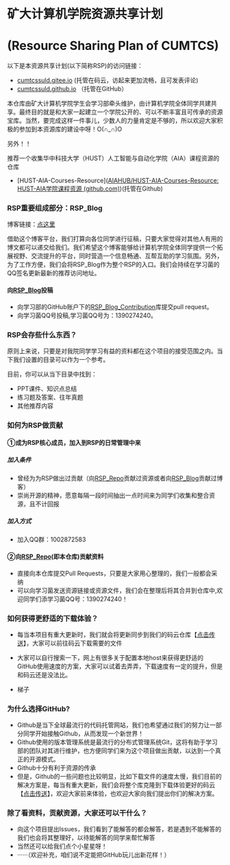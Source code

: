 #          矿大计算机学院资源共享计划

# (Resource Sharing Plan of CUMTCS)



以下是本资源共享计划(以下简称RSP)的访问链接：

- [cumtcssuld.gitee.io](https://cumtcssuld.gitee.io) (托管在码云，访起来更加流畅，且可发表评论)
- [cumtcssuld.github.io](https://cumtcssuld.github.io) （托管在GitHub） 

本仓库由矿大计算机学院学生会学习部牵头维护，由计算机学院全体同学共建共享。最终目的就是和大家一起建立一个学院公开的、可以不断丰富且可传承的资源宝库。当然，要完成这样一件事儿，少数人的力量肯定是不够的，所以欢迎大家积极的参加到本资源库的建设中呀！O(∩_∩)O

另外！！

推荐一个收集华中科技大学（HUST）人工智能与自动化学院（AIA）课程资源的仓库

- [HUST-AIA-Courses-Resource]([AIAHUB/HUST-AIA-Courses-Resource: HUST-AIA学院课程资源 (github.com)](https://github.com/AIAHUB/HUST-AIA-Courses-Resource))(托管在Github)



### RSP重要组成部分：RSP_Blog

博客链接：[点这里](https://cumtcssuld.github.io/)

借助这个博客平台，我们打算向各位同学进行征稿，只要大家觉得对其他人有用的博文都可以递交给我们。我们希望这个博客能够给计算机学院全体同学提供一个拓展视野、交流提升的平台，同时营造一个信息畅通、互帮互助的学习氛围。另外，为了工作方便，我们会将RSP_Blog作为整个RSP的入口。我们会持续在学习菌的QQ签名更新最新的推荐访问地址。

#### 向[RSP_Blog](https://cumtcssuld.github.io/)投稿

- 向学习部的GitHub账户下的[RSP_Blog_Contribution](https://github.com/cumtcssuld/RSP_Blog_Contribution)库提交pull request。
- 向学习菌QQ号投稿,学习菌QQ号为：1390274240。

### RSP会存些什么东西？

原则上来说，只要是对我院同学学习有益的资料都在这个项目的接受范围之内。当下我们设置的目录可以作为一个参考。

目前，你可以从当下目录中找到：

- PPT课件、知识点总结
- 练习题及答案、往年真题
- 其他推荐内容

### 如何为RSP做贡献

#### ①成为RSP核心成员，加入到RSP的日常管理中来

#####   加入条件
- 曾经为为RSP做出过贡献（向[RSP_Repo](https://github.com/cumtcssuld/RSP_of_CUMTCS)贡献过资源或者向[RSP_Blog](https://cumtcssuld.github.io/)贡献过博客）
- 崇尚开源的精神，愿意每隔一段时间抽出一点时间来为同学们收集和整合资源，且不计回报

#####   加入方式
- 加入QQ群：1002872583

#### ②向[RSP_Repo](https://github.com/cumtcssuld/RSP_of_CUMTCS)(即本仓库)贡献资料
- 直接向本仓库提交Pull Requests，只要是大家用心整理的，我们一般都会采纳
- 可以向学习菌发送资源链接或资源文件，我们会在整理后将其合并到仓库中,欢迎同学们添学习菌QQ号：1390274240！

### 如何获得更舒适的下载体验？

- 每当本项目有重大更新时，我们就会将更新同步到我们的码云仓库【<a href="https://gitee.com/cumtcssuld/RSP_of_CUMTCS">点击传送</a>】，大家可以前往码云下载需要的文件

- 大家可以自行搜索一下，网上有很多关于配置本地host来获得更舒适的GitHub使用速度的方案，大家可以试着去弄弄，下载速度有一定的提升，但是和码云还是没法比。

- 梯子

### 为什么选择GitHub?

- Github是当下全球最流行的代码托管网站，我们也希望通过我们的努力让一部分同学开始接触Github，从而发现一个新世界！
- Github使用的版本管理系统是最流行的分布式管理系统Git，这将有助于学习部的团队对其进行维护，也方便同学们来为这个项目做出贡献，以达到一个真正的开源模式。
- Github十分有利于资源的传承
- 但是，Github的一些问题也比较明显，比如下载文件的速度太慢，我们目前的解决方案是，每当有重大更新，我们会将整个库克隆到下载体验更好的码云【<a href='https://gitee.com/cumtcssuld/RSP_of_CUMTCS'>点击传送</a>】，欢迎大家前来体验，也欢迎大家向我们提出你们的解决方案。

### 除了看资料，贡献资源，大家还可以干什么？

- 向这个项目提出Issues，我们看到了能解答的都会解答，若是遇到不能解答的我们也会将其整理好，以待能解答的同学来帮忙解答
- 当然还可以给我们点个小星星呀！
- ······（欢迎补充，咱们说不定能把GitHub玩儿出新花样！）

